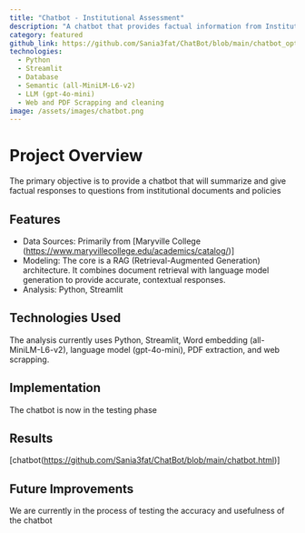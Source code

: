 ```yaml
---
title: "Chatbot - Institutional Assessment"
description: "A chatbot that provides factual information from Institutional Documents and Policies"
category: featured
github_link: https://github.com/Sania3fat/ChatBot/blob/main/chatbot_optimized_0615v3.py
technologies:
  - Python
  - Streamlit
  - Database
  - Semantic (all-MiniLM-L6-v2)
  - LLM (gpt-4o-mini)
  - Web and PDF Scrapping and cleaning
image: /assets/images/chatbot.png
---
```


# Project Overview
The primary objective is to provide a chatbot that will summarize and give factual responses to questions from institutional documents and policies

## Features
- Data Sources: Primarily from [Maryville College (https://www.maryvillecollege.edu/academics/catalog/)]
- Modeling: The core is a RAG (Retrieval-Augmented Generation) architecture. It combines document retrieval with language model generation to provide accurate, contextual responses.
- Analysis: Python, Streamlit

## Technologies Used
The analysis currently uses Python, Streamlit, Word embedding (all-MiniLM-L6-v2), language model (gpt-4o-mini), PDF extraction,  and web scrapping.

## Implementation
The chatbot is now in the testing phase
## Results

[chatbot(https://github.com/Sania3fat/ChatBot/blob/main/chatbot.html)]


## Future Improvements

We are currently in the process of testing the accuracy and usefulness of the chatbot
